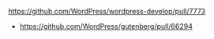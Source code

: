 https://github.com/WordPress/wordpress-develop/pull/7773

* https://github.com/WordPress/gutenberg/pull/66294
